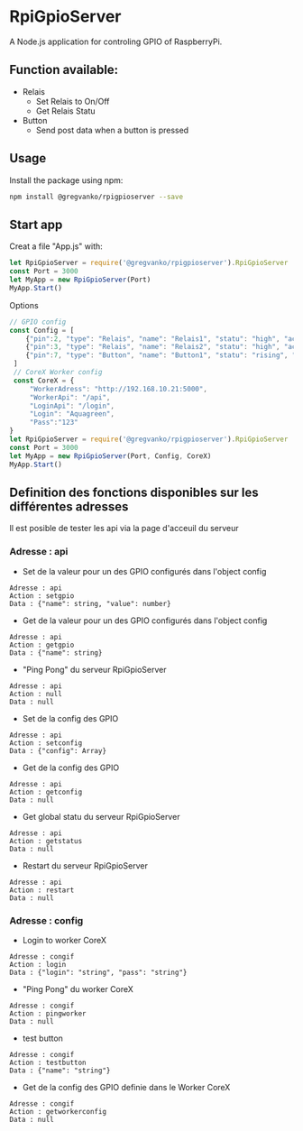 # RpiGpioServer
A Node.js application for controling GPIO of RaspberryPi.

## Function available:
* Relais
    * Set Relais to On/Off
    * Get Relais Statu
* Button
    * Send post data when a button is pressed

## Usage
Install the package using npm:
```bash
npm install @gregvanko/rpigpioserver --save
```

## Start app
Creat a file "App.js" with:
```js
let RpiGpioServer = require('@gregvanko/rpigpioserver').RpiGpioServer
const Port = 3000
let MyApp = new RpiGpioServer(Port)
MyApp.Start()
```
Options
```js
// GPIO config
const Config = [
    {"pin":2, "type": "Relais", "name": "Relais1", "statu": "high", "activeLow" : true, "TimeOut": 10},
    {"pin":3, "type": "Relais", "name": "Relais2", "statu": "high", "activeLow" : true, "TimeOut": 10},
    {"pin":7, "type": "Button", "name": "Button1", "statu": "rising", "debounceTimeout" : 500}
 ]
 // CoreX Worker config
 const CoreX = {
     "WorkerAdress": "http://192.168.10.21:5000",
     "WorkerApi": "/api",
     "LoginApi": "/login",
     "Login": "Aquagreen",
     "Pass":"123"
}
let RpiGpioServer = require('@gregvanko/rpigpioserver').RpiGpioServer
const Port = 3000
let MyApp = new RpiGpioServer(Port, Config, CoreX)
MyApp.Start()
```
## Definition des fonctions disponibles sur les différentes adresses
Il est posible de tester les api via la page d'acceuil du serveur
### Adresse : api
* Set de la valeur pour un des GPIO configurés dans l'object config
```
Adresse : api
Action : setgpio
Data : {"name": string, "value": number}
```

* Get de la valeur pour un des GPIO configurés dans l'object config
```
Adresse : api
Action : getgpio
Data : {"name": string}
```

* "Ping Pong" du serveur RpiGpioServer 
```
Adresse : api
Action : null
Data : null
```

* Set de la config des GPIO
```
Adresse : api
Action : setconfig
Data : {"config": Array}
```

* Get de la config des GPIO
```
Adresse : api
Action : getconfig
Data : null
```

* Get global statu du serveur RpiGpioServer 
```
Adresse : api
Action : getstatus
Data : null
```

* Restart du serveur RpiGpioServer 
```
Adresse : api
Action : restart
Data : null
```

### Adresse : config
* Login to worker CoreX
```
Adresse : congif
Action : login
Data : {"login": "string", "pass": "string"}
```

* "Ping Pong" du worker CoreX
```
Adresse : congif
Action : pingworker
Data : null
```

* test button
```
Adresse : congif
Action : testbutton
Data : {"name": "string"}
```

* Get de la config des GPIO definie dans le Worker CoreX
```
Adresse : congif
Action : getworkerconfig
Data : null
```